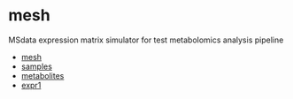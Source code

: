 # mesh

MSdata expression matrix simulator for test metabolomics analysis pipeline

+ [mesh](mesh/mesh.1) 
+ [samples](mesh/samples.1) 
+ [metabolites](mesh/metabolites.1) 
+ [expr1](mesh/expr1.1) 
